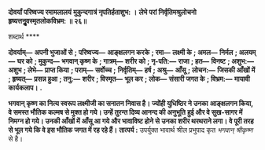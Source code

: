**दोवर्यां परिष्वज्य रमामलालयं** **मुकुन्दगात्रं नृपतिर्हताशुभ: ।** **लेभे परां निर्वृतिमश्रुलोचनो** **हृष्यत्तनुॢवस्मृतलोकविभ्रम: ॥ २६॥** 

शब्दार्थ **** 

**दोवर्याम्—** **अपनी भुजाओं से** **; परिष्वज्य—** **आङ्क्षलगन करके** **; रमा—** **लक्ष्मी के** **; अमल—** **निर्मल** **; अलयम्—** **घर को** **; मुकुन्द—** **भगवान् कृष्ण के** **; गात्रम्—** **शरीर को** **; नृ-पति:—** **राजा** **; हत—** **विनष्ट** **; अशुभ:—** **अशुभ** **; लेभे—** **प्राप्त किया** **; पराम्—** **सर्वोच्च** **;** **निर्वृतिम्—** **हर्ष** **; अश्रु—** **आँसू** **; लोचन:—** **जिसकी आँखों में** **; हृष्यत्—** **प्रसन्न हुआ** **; तनु:—** **शरीर** **; विस्मृत—** **भूल कर** **; लोक—** **संसारी जगत के** **; विभ्रम:—** **मायावी कार्यकलाप।** **.** 

**भगवान् कृष्ण का नित्य स्वरूप लक्ष्मीजी का सनातन निवास है। ज्योंही युधिष्ठिर ने उनका** **आङ्क्षलगन किया, वे समस्त भौतिक कल्मष से मुक्त हो गये। उन्हें तुरन्त दिव्य आनन्द की अनुभूति** **हुई और वे सुख-सागर में निमग्न हो गये। उनकी आँखों में आँसू आ गये और भावाविष्ट होने से** **उनका शरीर थरथराने लगा। वे पूरी तरह से भूल गये कि वे इस भौतिक जगत में रह रहे हैं।** **तात्पर्य :** उपर्युक्त भावार्थ श्रील प्रभुपाद कृत *भगवान् श्रीकृष्ण* से है।  